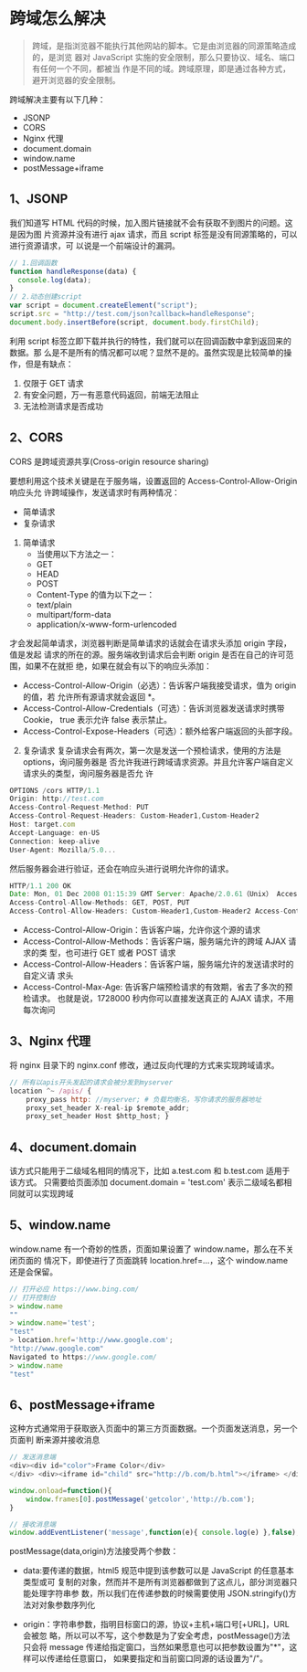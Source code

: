 # 跨域怎么解决

> 跨域，是指浏览器不能执行其他网站的脚本。它是由浏览器的同源策略造成的，是浏览 器对 JavaScript 实施的安全限制，那么只要协议、域名、端口有任何一个不同，都被当 作是不同的域。跨域原理，即是通过各种方式，避开浏览器的安全限制。

跨域解决主要有以下⼏种：

- JSONP
- CORS
- Nginx 代理
- document.domain
- window.name
- postMessage+iframe

## 1、JSONP

我们知道写 HTML 代码的时候，加⼊图⽚链接就不会有获取不到图⽚的问题。这是因为图 ⽚资源并没有进⾏ ajax 请求，⽽且 script 标签是没有同源策略的，可以进⾏资源请求，可 以说是⼀个前端设计的漏洞。

```js
// 1.回调函数
function handleResponse(data) {
  console.log(data);
}
// 2.动态创建script
var script = document.createElement("script");
script.src = "http://test.com/json?callback=handleResponse";
document.body.insertBefore(script, document.body.firstChild);
```

利⽤ script 标签⽴即下载并执⾏的特性，我们就可以在回调函数中拿到返回来的数据。那 么是不是所有的情况都可以呢？显然不是的。虽然实现是⽐较简单的操作，但是有缺点：

1. 仅限于 GET 请求
2. 有安全问题，万⼀有恶意代码返回，前端⽆法阻⽌
3. ⽆法检测请求是否成功

## 2、CORS

CORS 是跨域资源共享(Cross-origin resource sharing)

要想利⽤这个技术关键是在于服务端，设置返回的 Access-Control-Allow-Origin 响应头允 许跨域操作，发送请求时有两种情况：

- 简单请求
- 复杂请求

1. 简单请求
   - 当使⽤以下⽅法之⼀：
   * GET
   * HEAD
   * POST
   - Content-Type 的值为以下之⼀：
   * text/plain
   * multipart/form-data
   * application/x-www-form-urlencoded

才会发起简单请求，浏览器判断是简单请求的话就会在请求头添加 origin 字段，值是发起 请求的所在的源。服务端收到请求后会判断 origin 是否在⾃⼰的许可范围，如果不在就拒 绝，如果在就会有以下的响应头添加：

- Access-Control-Allow-Origin（必选）：告诉客户端我接受请求，值为 origin 的值，若 允许所有源请求就会返回 \*。
- Access-Control-Allow-Credentials（可选）：告诉浏览器发送请求时携带 Cookie，
  true 表⽰允许 false 表⽰禁⽌。
- Access-Control-Expose-Headers（可选）：额外给客户端返回的头部字段。

2. 复杂请求
   复杂请求会有两次，第⼀次是发送⼀个预检请求，使⽤的⽅法是 options，询问服务器是 否允许我进⾏跨域请求资源。并且允许客户端⾃定义请求头的类型，询问服务器是否允 许

```js
OPTIONS /cors HTTP/1.1
Origin: http://test.com
Access-Control-Request-Method: PUT
Access-Control-Request-Headers: Custom-Header1,Custom-Header2
Host: target.com
Accept-Language: en-US
Connection: keep-alive
User-Agent: Mozilla/5.0...
```

然后服务器会进⾏验证，还会在响应头进⾏说明允许你的请求。

```js
HTTP/1.1 200 OK
Date: Mon, 01 Dec 2008 01:15:39 GMT Server: Apache/2.0.61（Unix） Access-Control-Allow-Origin: http://test.com
Access-Control-Allow-Methods: GET, POST, PUT
Access-Control-Allow-Headers: Custom-Header1,Custom-Header2 Access-Control-Max-Age: 1728000 Content-type: text/html; charset=utf-8 Content-Encoding: gzip Content-Length: 0 Keep-Alive: timeout=2, max=100 Connection: Keep-Alive Content-Type: text/plain
```

- Access-Control-Allow-Origin：告诉客户端，允许你这个源的请求
- Access-Control-Allow-Methods：告诉客户端，服务端允许的跨域 AJAX 请求的类 型，也可进⾏ GET 或者 POST 请求
- Access-Control-Allow-Headers：告诉客户端，服务端允许的发送请求时的⾃定义请 求头
- Access-Control-Max-Age: 告诉客户端预检请求的有效期，省去了多次的预检请求。 也就是说，1728000 秒内你可以直接发送真正的 AJAX 请求，不⽤每次询问

## 3、Nginx 代理

将 nginx ⽬录下的 nginx.conf 修改，通过反向代理的⽅式来实现跨域请求。

```js
// 所有以apis开头发起的请求会被分发到myserver
location ^~ /apis/ {
    proxy_pass http: //myserver; # 负载均衡名，写你请求的服务器地址
    proxy_set_header X-real-ip $remote_addr;
    proxy_set_header Host $http_host; }
```

## 4、document.domain

该⽅式只能⽤于⼆级域名相同的情况下，⽐如 a.test.com 和 b.test.com 适⽤于该⽅式。 只需要给⻚⾯添加 document.domain = 'test.com' 表⽰⼆级域名都相同就可以实现跨域

## 5、window.name

window.name 有⼀个奇妙的性质，⻚⾯如果设置了 window.name，那么在不关闭⻚⾯的 情况下，即使进⾏了⻚⾯跳转 location.href=...，这个 window.name 还是会保留。

```js
// 打开必应 https://www.bing.com/
// 打开控制台
> window.name
""
> window.name='test';
"test"
> location.href='http://www.google.com';
"http://www.google.com"
Navigated to https://www.google.com/
> window.name
"test"
```

## 6、postMessage+iframe

这种⽅式通常⽤于获取嵌⼊⻚⾯中的第三⽅⻚⾯数据。⼀个⻚⾯发送消息，另⼀个⻚⾯判 断来源并接收消息

```js
// 发送消息端
<div><div id="color">Frame Color</div>
</div> <div><iframe id="child" src="http://b.com/b.html"></iframe> </div>

window.onload=function(){
    window.frames[0].postMessage('getcolor','http://b.com');
}

// 接收消息端
window.addEventListener('message',function(e){ console.log(e) },false);
```

postMessage(data,origin)⽅法接受两个参数：

- data:要传递的数据，html5 规范中提到该参数可以是 JavaScript 的任意基本类型或可 复制的对象，然⽽并不是所有浏览器都做到了这点⼉，部分浏览器只能处理字符串参 数，所以我们在传递参数的时候需要使⽤ JSON.stringify()⽅法对对象参数序列化

- origin：字符串参数，指明⽬标窗⼝的源，协议+主机+端⼝号[+URL]，URL 会被忽 略，所以可以不写，这个参数是为了安全考虑，postMessage()⽅法只会将 message
  传递给指定窗⼝，当然如果愿意也可以把参数设置为"\*"，这样可以传递给任意窗⼝， 如果要指定和当前窗⼝同源的话设置为"/"。
